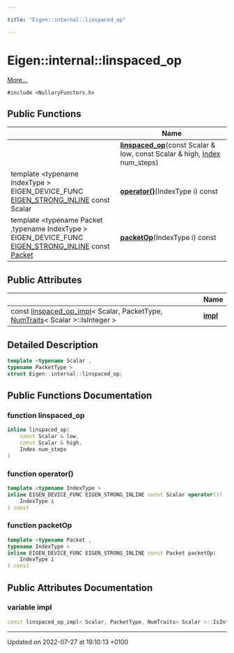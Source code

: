 ```yaml
---

title: "Eigen::internal::linspaced_op"

---
```


# Eigen::internal::linspaced_op



 [More...](#detailed-description)


`#include <NullaryFunctors.h>`

## Public Functions

|                | Name           |
| -------------- | -------------- |
| | **[linspaced_op](http://example.org/classes/structeigen_1_1internal_1_1linspaced__op/#function-linspaced-op)**(const Scalar & low, const Scalar & high, <a href="http://example.org/namespaces/namespaceeigen/#typedef-index">Index</a> num_steps) |
| template <typename IndexType \> <br>EIGEN_DEVICE_FUNC <a href="http://example.org/files/macros_8h/#define-eigen-strong-inline">EIGEN_STRONG_INLINE</a> const Scalar | **[operator()](http://example.org/classes/structeigen_1_1internal_1_1linspaced__op/#function-operator())**(IndexType i) const |
| template <typename Packet ,typename IndexType \> <br>EIGEN_DEVICE_FUNC <a href="http://example.org/files/macros_8h/#define-eigen-strong-inline">EIGEN_STRONG_INLINE</a> const <a href="http://example.org/classes/unioneigen_1_1internal_1_1packet/">Packet</a> | **[packetOp](http://example.org/classes/structeigen_1_1internal_1_1linspaced__op/#function-packetop)**(IndexType i) const |

## Public Attributes

|                | Name           |
| -------------- | -------------- |
| const <a href="http://example.org/classes/structeigen_1_1internal_1_1linspaced__op__impl/">linspaced_op_impl</a>< Scalar, PacketType, <a href="http://example.org/classes/structeigen_1_1numtraits/">NumTraits</a>< Scalar >::IsInteger > | **[impl](http://example.org/classes/structeigen_1_1internal_1_1linspaced__op/#variable-impl)**  |

## Detailed Description

```cpp
template <typename Scalar ,
typename PacketType >
struct Eigen::internal::linspaced_op;
```

## Public Functions Documentation

### function linspaced_op

```cpp
inline linspaced_op(
    const Scalar & low,
    const Scalar & high,
    Index num_steps
)
```


### function operator()

```cpp
template <typename IndexType >
inline EIGEN_DEVICE_FUNC EIGEN_STRONG_INLINE const Scalar operator()(
    IndexType i
) const
```


### function packetOp

```cpp
template <typename Packet ,
typename IndexType >
inline EIGEN_DEVICE_FUNC EIGEN_STRONG_INLINE const Packet packetOp(
    IndexType i
) const
```


## Public Attributes Documentation

### variable impl

```cpp
const linspaced_op_impl< Scalar, PacketType, NumTraits< Scalar >::IsInteger > impl;
```


-------------------------------

Updated on 2022-07-27 at 19:10:13 +0100